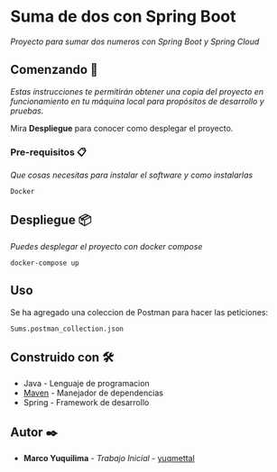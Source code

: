 # Suma de dos con Spring Boot

_Proyecto para sumar dos numeros con Spring Boot y Spring Cloud_

## Comenzando 🚀

_Estas instrucciones te permitirán obtener una copia del proyecto en funcionamiento en tu máquina local para propósitos de desarrollo y pruebas._

Mira **Despliegue** para conocer como desplegar el proyecto.


### Pre-requisitos 📋

_Que cosas necesitas para instalar el software y como instalarlas_

```
Docker
```


## Despliegue 📦

_Puedes desplegar el proyecto con docker compose_
```
docker-compose up
```

## Uso

Se ha agregado una coleccion de Postman para hacer las peticiones:

```
Sums.postman_collection.json
```

## Construido con 🛠️


* Java - Lenguaje de programacion
* [Maven](https://maven.apache.org/) - Manejador de dependencias
* Spring - Framework de desarrollo

## Autor ✒️


* **Marco Yuquilima** - *Trabajo Inicial* - [yuqmettal](https://github.com/yuqmettal)